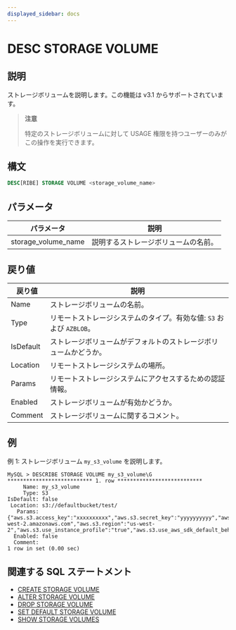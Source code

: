 ```yaml
---
displayed_sidebar: docs
---
```


# DESC STORAGE VOLUME

## 説明

ストレージボリュームを説明します。この機能は v3.1 からサポートされています。

> **注意**
>
> 特定のストレージボリュームに対して USAGE 権限を持つユーザーのみがこの操作を実行できます。

## 構文

```SQL
DESC[RIBE] STORAGE VOLUME <storage_volume_name>
```

## パラメータ

| **パラメータ**       | **説明**                                           |
| ------------------- | -------------------------------------------------- |
| storage_volume_name | 説明するストレージボリュームの名前。                |

## 戻り値

| **戻り値** | **説明**                                                        |
| ---------- | -------------------------------------------------------------- |
| Name       | ストレージボリュームの名前。                                    |
| Type       | リモートストレージシステムのタイプ。有効な値: `S3` および `AZBLOB`。 |
| IsDefault  | ストレージボリュームがデフォルトのストレージボリュームかどうか。 |
| Location   | リモートストレージシステムの場所。                              |
| Params     | リモートストレージシステムにアクセスするための認証情報。         |
| Enabled    | ストレージボリュームが有効かどうか。                            |
| Comment    | ストレージボリュームに関するコメント。                          |

## 例

例 1: ストレージボリューム `my_s3_volume` を説明します。

```Plain
MySQL > DESCRIBE STORAGE VOLUME my_s3_volume\G
*************************** 1. row ***************************
     Name: my_s3_volume
     Type: S3
IsDefault: false
 Location: s3://defaultbucket/test/
   Params: {"aws.s3.access_key":"xxxxxxxxxx","aws.s3.secret_key":"yyyyyyyyyy","aws.s3.endpoint":"https://s3.us-west-2.amazonaws.com","aws.s3.region":"us-west-2","aws.s3.use_instance_profile":"true","aws.s3.use_aws_sdk_default_behavior":"false"}
  Enabled: false
  Comment: 
1 row in set (0.00 sec)
```

## 関連する SQL ステートメント

- [CREATE STORAGE VOLUME](CREATE_STORAGE_VOLUME.md)
- [ALTER STORAGE VOLUME](ALTER_STORAGE_VOLUME.md)
- [DROP STORAGE VOLUME](DROP_STORAGE_VOLUME.md)
- [SET DEFAULT STORAGE VOLUME](SET_DEFAULT_STORAGE_VOLUME.md)
- [SHOW STORAGE VOLUMES](SHOW_STORAGE_VOLUMES.md)